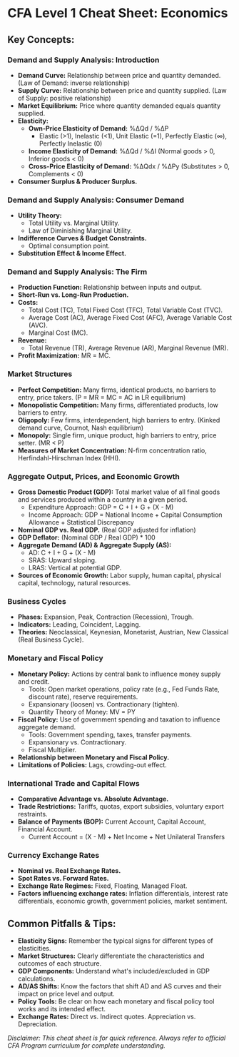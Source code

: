 # CFA Level 1 Cheat Sheet: Economics

## Key Concepts:

### Demand and Supply Analysis: Introduction
- **Demand Curve:** Relationship between price and quantity demanded. (Law of Demand: inverse relationship)
- **Supply Curve:** Relationship between price and quantity supplied. (Law of Supply: positive relationship)
- **Market Equilibrium:** Price where quantity demanded equals quantity supplied.
- **Elasticity:**
  - **Own-Price Elasticity of Demand:** %ΔQd / %ΔP
    - Elastic (>1), Inelastic (<1), Unit Elastic (=1), Perfectly Elastic (∞), Perfectly Inelastic (0)
  - **Income Elasticity of Demand:** %ΔQd / %ΔI (Normal goods > 0, Inferior goods < 0)
  - **Cross-Price Elasticity of Demand:** %ΔQdx / %ΔPy (Substitutes > 0, Complements < 0)
- **Consumer Surplus & Producer Surplus.**

### Demand and Supply Analysis: Consumer Demand
- **Utility Theory:**
  - Total Utility vs. Marginal Utility.
  - Law of Diminishing Marginal Utility.
- **Indifference Curves & Budget Constraints.**
  - Optimal consumption point.
- **Substitution Effect & Income Effect.**

### Demand and Supply Analysis: The Firm
- **Production Function:** Relationship between inputs and output.
- **Short-Run vs. Long-Run Production.**
- **Costs:**
  - Total Cost (TC), Total Fixed Cost (TFC), Total Variable Cost (TVC).
  - Average Cost (AC), Average Fixed Cost (AFC), Average Variable Cost (AVC).
  - Marginal Cost (MC).
- **Revenue:**
  - Total Revenue (TR), Average Revenue (AR), Marginal Revenue (MR).
- **Profit Maximization:** MR = MC.

### Market Structures
- **Perfect Competition:** Many firms, identical products, no barriers to entry, price takers. (P = MR = MC = AC in LR equilibrium)
- **Monopolistic Competition:** Many firms, differentiated products, low barriers to entry.
- **Oligopoly:** Few firms, interdependent, high barriers to entry. (Kinked demand curve, Cournot, Nash equilibrium)
- **Monopoly:** Single firm, unique product, high barriers to entry, price setter. (MR < P)
- **Measures of Market Concentration:** N-firm concentration ratio, Herfindahl-Hirschman Index (HHI).

### Aggregate Output, Prices, and Economic Growth
- **Gross Domestic Product (GDP):** Total market value of all final goods and services produced within a country in a given period.
  - Expenditure Approach: GDP = C + I + G + (X - M)
  - Income Approach: GDP = National Income + Capital Consumption Allowance + Statistical Discrepancy
- **Nominal GDP vs. Real GDP.** (Real GDP adjusted for inflation)
- **GDP Deflator:** (Nominal GDP / Real GDP) * 100
- **Aggregate Demand (AD) & Aggregate Supply (AS):**
  - AD: C + I + G + (X - M)
  - SRAS: Upward sloping.
  - LRAS: Vertical at potential GDP.
- **Sources of Economic Growth:** Labor supply, human capital, physical capital, technology, natural resources.

### Business Cycles
- **Phases:** Expansion, Peak, Contraction (Recession), Trough.
- **Indicators:** Leading, Coincident, Lagging.
- **Theories:** Neoclassical, Keynesian, Monetarist, Austrian, New Classical (Real Business Cycle).

### Monetary and Fiscal Policy
- **Monetary Policy:** Actions by central bank to influence money supply and credit.
  - Tools: Open market operations, policy rate (e.g., Fed Funds Rate, discount rate), reserve requirements.
  - Expansionary (loosen) vs. Contractionary (tighten).
  - Quantity Theory of Money: MV = PY
- **Fiscal Policy:** Use of government spending and taxation to influence aggregate demand.
  - Tools: Government spending, taxes, transfer payments.
  - Expansionary vs. Contractionary.
  - Fiscal Multiplier.
- **Relationship between Monetary and Fiscal Policy.**
- **Limitations of Policies:** Lags, crowding-out effect.

### International Trade and Capital Flows
- **Comparative Advantage vs. Absolute Advantage.**
- **Trade Restrictions:** Tariffs, quotas, export subsidies, voluntary export restraints.
- **Balance of Payments (BOP):** Current Account, Capital Account, Financial Account.
  - Current Account = (X - M) + Net Income + Net Unilateral Transfers

### Currency Exchange Rates
- **Nominal vs. Real Exchange Rates.**
- **Spot Rates vs. Forward Rates.**
- **Exchange Rate Regimes:** Fixed, Floating, Managed Float.
- **Factors influencing exchange rates:** Inflation differentials, interest rate differentials, economic growth, government policies, market sentiment.

## Common Pitfalls & Tips:
- **Elasticity Signs:** Remember the typical signs for different types of elasticities.
- **Market Structures:** Clearly differentiate the characteristics and outcomes of each structure.
- **GDP Components:** Understand what's included/excluded in GDP calculations.
- **AD/AS Shifts:** Know the factors that shift AD and AS curves and their impact on price level and output.
- **Policy Tools:** Be clear on how each monetary and fiscal policy tool works and its intended effect.
- **Exchange Rates:** Direct vs. Indirect quotes. Appreciation vs. Depreciation.

*Disclaimer: This cheat sheet is for quick reference. Always refer to official CFA Program curriculum for complete understanding.*
